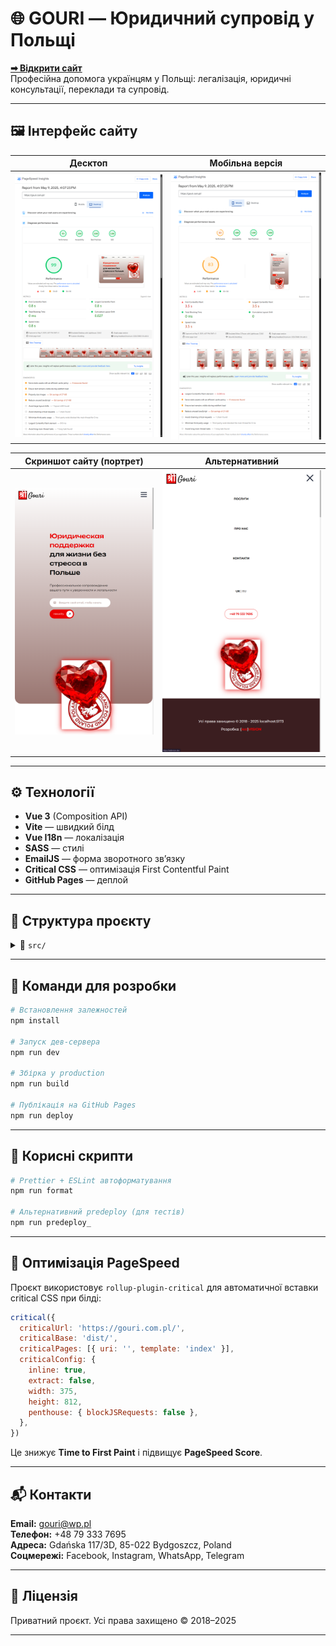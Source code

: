 # 🌐 GOURI — Юридичний супровід у Польщі

**[➡ Відкрити сайт](http://vadim4web.github.io/gouri/)**  
Професійна допомога українцям у Польщі: легалізація, юридичні консультації, переклади та супровід.

---

## 🖼️ Інтерфейс сайту

| Десктоп | Мобільна версія |
|--------|-----------------|
| ![desktop](docs/desktop.png) | ![mobile](docs/mobile.png) |

| Скриншот сайту (портрет) | Альтернативний |
|--------------------------|----------------|
| ![portrait](docs/portrait.png) | ![portrait_](docs/portrait_.png) |

---

## ⚙️ Технології

- **Vue 3** (Composition API)
- **Vite** — швидкий білд
- **Vue I18n** — локалізація
- **SASS** — стилі
- **EmailJS** — форма зворотного зв’язку
- **Critical CSS** — оптимізація First Contentful Paint
- **GitHub Pages** — деплой

---

## 📁 Структура проєкту

<details>
<summary>📂 <code>src/</code></summary>

```txt
App.vue              # Основний layout з усіма секціями
components/          # Всі секції сторінки (Hero, About, FAQ тощо)
directives/          # Кастомні директиви
i18n/                # Файли локалізації
assets/              # Зображення та ресурси
style.css            # Глобальні стилі
```
</details>

---

## 🚀 Команди для розробки

```bash
# Встановлення залежностей
npm install

# Запуск дев-сервера
npm run dev

# Збірка у production
npm run build

# Публікація на GitHub Pages
npm run deploy
```

---

## 🧰 Корисні скрипти

```bash
# Prettier + ESLint автоформатування
npm run format

# Альтернативний predeploy (для тестів)
npm run predeploy_
```

---

## 🎯 Оптимізація PageSpeed

Проєкт використовує `rollup-plugin-critical` для автоматичної вставки critical CSS при білді:

```js
critical({
  criticalUrl: 'https://gouri.com.pl/',
  criticalBase: 'dist/',
  criticalPages: [{ uri: '', template: 'index' }],
  criticalConfig: {
    inline: true,
    extract: false,
    width: 375,
    height: 812,
    penthouse: { blockJSRequests: false },
  },
})
```

Це знижує **Time to First Paint** і підвищує **PageSpeed Score**.

---

## 📬 Контакти

**Email:** gouri@wp.pl  
**Телефон:** +48 79 333 7695  
**Адреса:** Gdańska 117/3D, 85-022 Bydgoszcz, Poland  
**Соцмережі:** Facebook, Instagram, WhatsApp, Telegram

---

## 📄 Ліцензія

Приватний проєкт. Усі права захищено © 2018–2025

---
